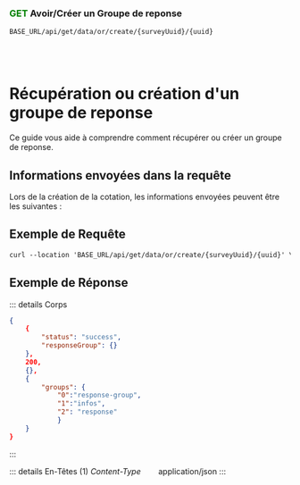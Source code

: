 ### <span style="color:green">GET</span> Avoir/Créer un Groupe de reponse

````
BASE_URL/api/get/data/or/create/{surveyUuid}/{uuid}
````

<br/> <br/> 

# Récupération ou création d'un groupe de reponse
Ce guide vous aide à comprendre comment récupérer ou créer un groupe de reponse.


## Informations envoyées dans la requête

Lors de la création de la cotation, les informations envoyées peuvent être les suivantes :


## Exemple de Requête

```txt
curl --location 'BASE_URL/api/get/data/or/create/{surveyUuid}/{uuid}' \'

```


## Exemple de Réponse

::: details Corps  

```json
{
    {
        "status": "success",
        "responseGroup": {}
    },
    200,
    {},
    {
        "groups": {
            "0":"response-group", 
            "1":"infos",
            "2": "response"
            }
    }
}
```
:::


::: details En-Têtes (1)
 *Content-Type*    &nbsp;&nbsp;&nbsp;&nbsp;&nbsp;&nbsp;     application/json
:::
